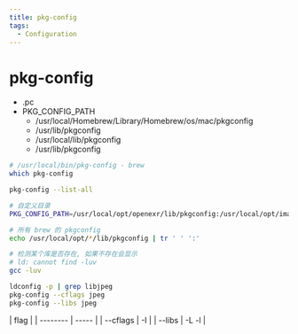 ```yaml
---
title: pkg-config
tags:
  - Configuration
---
```


# pkg-config

- .pc
- PKG_CONFIG_PATH
  - /usr/local/Homebrew/Library/Homebrew/os/mac/pkgconfig
  - /usr/lib/pkgconfig
  - /usr/local/lib/pkgconfig
  - /usr/lib/pkgconfig

```bash
# /usr/local/bin/pkg-config - brew
which pkg-config

pkg-config --list-all

# 自定义目录
PKG_CONFIG_PATH=/usr/local/opt/openexr/lib/pkgconfig:/usr/local/opt/imath/lib/pkgconfig pkg-config --libs OpenEXR

# 所有 brew 的 pkgconfig
echo /usr/local/opt/*/lib/pkgconfig | tr ' ' ':'

# 检测某个库是否存在, 如果不存在会显示
# ld: cannot find -luv
gcc -luv

ldconfig -p | grep libjpeg
pkg-config --cflags jpeg
pkg-config --libs jpeg
```

| flag     |
| -------- | ----- |
| --cflags | -I    |
| --libs   | -L -l |
